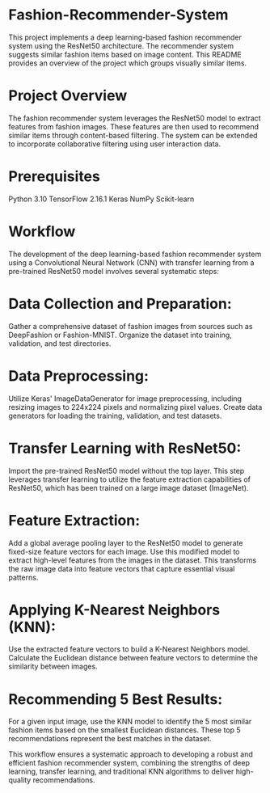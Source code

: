 # Fashion-Recommender-System
This project implements a deep learning-based fashion recommender system using the ResNet50 architecture. The recommender system suggests similar fashion items based on image content. This README provides an overview of the project which groups visually similar items.

# Project Overview
The fashion recommender system leverages the ResNet50 model to extract features from fashion images. These features are then used to recommend similar items through content-based filtering. The system can be extended to incorporate collaborative filtering using user interaction data.

# Prerequisites
Python 3.10
TensorFlow 2.16.1
Keras
NumPy
Scikit-learn

# Workflow
The development of the deep learning-based fashion recommender system using a Convolutional Neural Network (CNN) with transfer learning from a pre-trained ResNet50 model involves several systematic steps:
# Data Collection and Preparation: 
Gather a comprehensive dataset of fashion images from sources such as DeepFashion or Fashion-MNIST. Organize the dataset into training, validation, and test directories.
# Data Preprocessing: 
Utilize Keras' ImageDataGenerator for image preprocessing, including resizing images to 224x224 pixels and normalizing pixel values. Create data generators for loading the training, validation, and test datasets.
# Transfer Learning with ResNet50: 
Import the pre-trained ResNet50 model without the top layer. This step leverages transfer learning to utilize the feature extraction capabilities of ResNet50, which has been trained on a large image dataset (ImageNet).
# Feature Extraction: 
Add a global average pooling layer to the ResNet50 model to generate fixed-size feature vectors for each image. Use this modified model to extract high-level features from the images in the dataset. This transforms the raw image data into feature vectors that capture essential visual patterns.
# Applying K-Nearest Neighbors (KNN): 
Use the extracted feature vectors to build a K-Nearest Neighbors model. Calculate the Euclidean distance between feature vectors to determine the similarity between images.
# Recommending 5 Best Results: 
For a given input image, use the KNN model to identify the 5 most similar fashion items based on the smallest Euclidean distances. These top 5 recommendations represent the best matches in the dataset.

This workflow ensures a systematic approach to developing a robust and efficient fashion recommender system, combining the strengths of deep learning, transfer learning, and traditional KNN algorithms to deliver high-quality recommendations.
